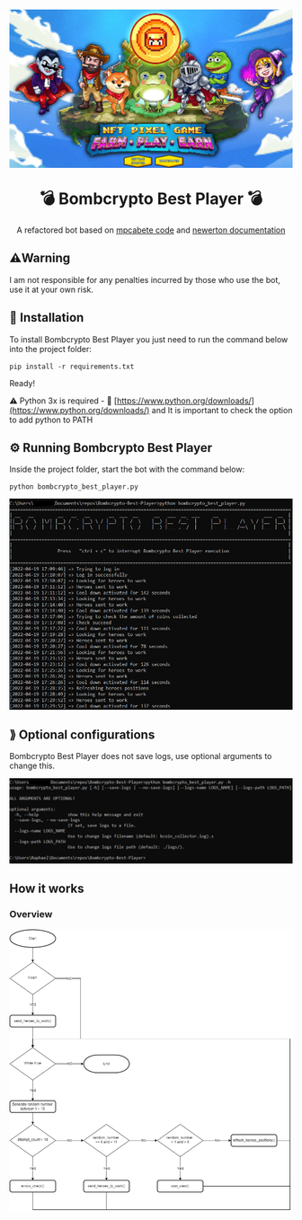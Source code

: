 <h1 align="center">

![Bomb Crypto Banner](https://github.com/followdrabbit/Bombcrypto-Best-Player/blob/main/images/banner.png?raw=true)

  <a>
    💣 Bombcrypto Best Player  💣 
  </a>
</h1>

<p align="center">
A refactored bot based on <a href="https://github.com/mpcabete/bombcrypto-bot">mpcabete code</a> and <a href="https://github.com/newerton/bombcrypto-bot/blob/main/README.md">newerton documentation</a>
</p>

## ⚠️Warning

I am not responsible for any penalties incurred by those who use the bot, use it at your own risk.

## 🔨 Installation


To install Bombcrypto Best Player you just need to run the command below into the project folder:

```
pip install -r requirements.txt
```
Ready! 

⚠️ Python 3x is required - 🔗 [https://www.python.org/downloads/](https://www.python.org/downloads/) and It is important to check the option to add python to PATH


## ⚙ Running Bombcrypto Best Player

Inside the project folder, start the bot with the command below: 

```
python bombcrypto_best_player.py
```


![running_bcbp](https://github.com/followdrabbit/Bombcrypto-Best-Player/blob/main/images/running_bcbp.png?raw=true)


## ⟫ Optional configurations

Bombcrypto Best Player does not save logs, use optional arguments to change this.

![Help menu](https://github.com/followdrabbit/Bombcrypto-Best-Player/blob/main/images/help.png?raw=true)


## How it works

### Overview

![How it work overview](https://github.com/followdrabbit/Bombcrypto-Best-Player/blob/main/images/how_it_works_overview.png?raw=true)